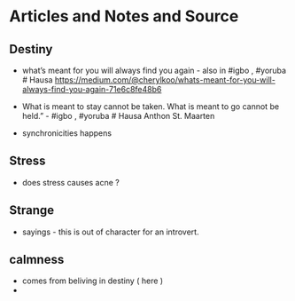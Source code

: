 
# Articles and Notes and Source

## Destiny
- what’s meant for you will always find you again - also in #igbo , #yoruba # Hausa
  https://medium.com/@cherylkoo/whats-meant-for-you-will-always-find-you-again-71e6c8fe48b6
  
- What is meant to stay cannot be taken. What is meant to go cannot be held.” - #igbo , #yoruba # Hausa
    Anthon St. Maarten

- synchronicities happens 

## Stress
- does stress causes acne ?


## Strange
- sayings - this is out of character for an introvert.


## calmness
- comes from beliving in destiny ( here )
- 
